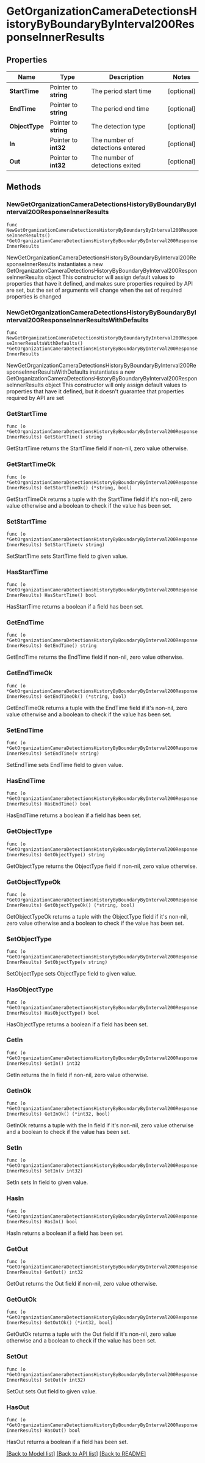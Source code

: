 # GetOrganizationCameraDetectionsHistoryByBoundaryByInterval200ResponseInnerResults

## Properties

Name | Type | Description | Notes
------------ | ------------- | ------------- | -------------
**StartTime** | Pointer to **string** | The period start time | [optional] 
**EndTime** | Pointer to **string** | The period end time | [optional] 
**ObjectType** | Pointer to **string** | The detection type | [optional] 
**In** | Pointer to **int32** | The number of detections entered | [optional] 
**Out** | Pointer to **int32** | The number of detections exited | [optional] 

## Methods

### NewGetOrganizationCameraDetectionsHistoryByBoundaryByInterval200ResponseInnerResults

`func NewGetOrganizationCameraDetectionsHistoryByBoundaryByInterval200ResponseInnerResults() *GetOrganizationCameraDetectionsHistoryByBoundaryByInterval200ResponseInnerResults`

NewGetOrganizationCameraDetectionsHistoryByBoundaryByInterval200ResponseInnerResults instantiates a new GetOrganizationCameraDetectionsHistoryByBoundaryByInterval200ResponseInnerResults object
This constructor will assign default values to properties that have it defined,
and makes sure properties required by API are set, but the set of arguments
will change when the set of required properties is changed

### NewGetOrganizationCameraDetectionsHistoryByBoundaryByInterval200ResponseInnerResultsWithDefaults

`func NewGetOrganizationCameraDetectionsHistoryByBoundaryByInterval200ResponseInnerResultsWithDefaults() *GetOrganizationCameraDetectionsHistoryByBoundaryByInterval200ResponseInnerResults`

NewGetOrganizationCameraDetectionsHistoryByBoundaryByInterval200ResponseInnerResultsWithDefaults instantiates a new GetOrganizationCameraDetectionsHistoryByBoundaryByInterval200ResponseInnerResults object
This constructor will only assign default values to properties that have it defined,
but it doesn't guarantee that properties required by API are set

### GetStartTime

`func (o *GetOrganizationCameraDetectionsHistoryByBoundaryByInterval200ResponseInnerResults) GetStartTime() string`

GetStartTime returns the StartTime field if non-nil, zero value otherwise.

### GetStartTimeOk

`func (o *GetOrganizationCameraDetectionsHistoryByBoundaryByInterval200ResponseInnerResults) GetStartTimeOk() (*string, bool)`

GetStartTimeOk returns a tuple with the StartTime field if it's non-nil, zero value otherwise
and a boolean to check if the value has been set.

### SetStartTime

`func (o *GetOrganizationCameraDetectionsHistoryByBoundaryByInterval200ResponseInnerResults) SetStartTime(v string)`

SetStartTime sets StartTime field to given value.

### HasStartTime

`func (o *GetOrganizationCameraDetectionsHistoryByBoundaryByInterval200ResponseInnerResults) HasStartTime() bool`

HasStartTime returns a boolean if a field has been set.

### GetEndTime

`func (o *GetOrganizationCameraDetectionsHistoryByBoundaryByInterval200ResponseInnerResults) GetEndTime() string`

GetEndTime returns the EndTime field if non-nil, zero value otherwise.

### GetEndTimeOk

`func (o *GetOrganizationCameraDetectionsHistoryByBoundaryByInterval200ResponseInnerResults) GetEndTimeOk() (*string, bool)`

GetEndTimeOk returns a tuple with the EndTime field if it's non-nil, zero value otherwise
and a boolean to check if the value has been set.

### SetEndTime

`func (o *GetOrganizationCameraDetectionsHistoryByBoundaryByInterval200ResponseInnerResults) SetEndTime(v string)`

SetEndTime sets EndTime field to given value.

### HasEndTime

`func (o *GetOrganizationCameraDetectionsHistoryByBoundaryByInterval200ResponseInnerResults) HasEndTime() bool`

HasEndTime returns a boolean if a field has been set.

### GetObjectType

`func (o *GetOrganizationCameraDetectionsHistoryByBoundaryByInterval200ResponseInnerResults) GetObjectType() string`

GetObjectType returns the ObjectType field if non-nil, zero value otherwise.

### GetObjectTypeOk

`func (o *GetOrganizationCameraDetectionsHistoryByBoundaryByInterval200ResponseInnerResults) GetObjectTypeOk() (*string, bool)`

GetObjectTypeOk returns a tuple with the ObjectType field if it's non-nil, zero value otherwise
and a boolean to check if the value has been set.

### SetObjectType

`func (o *GetOrganizationCameraDetectionsHistoryByBoundaryByInterval200ResponseInnerResults) SetObjectType(v string)`

SetObjectType sets ObjectType field to given value.

### HasObjectType

`func (o *GetOrganizationCameraDetectionsHistoryByBoundaryByInterval200ResponseInnerResults) HasObjectType() bool`

HasObjectType returns a boolean if a field has been set.

### GetIn

`func (o *GetOrganizationCameraDetectionsHistoryByBoundaryByInterval200ResponseInnerResults) GetIn() int32`

GetIn returns the In field if non-nil, zero value otherwise.

### GetInOk

`func (o *GetOrganizationCameraDetectionsHistoryByBoundaryByInterval200ResponseInnerResults) GetInOk() (*int32, bool)`

GetInOk returns a tuple with the In field if it's non-nil, zero value otherwise
and a boolean to check if the value has been set.

### SetIn

`func (o *GetOrganizationCameraDetectionsHistoryByBoundaryByInterval200ResponseInnerResults) SetIn(v int32)`

SetIn sets In field to given value.

### HasIn

`func (o *GetOrganizationCameraDetectionsHistoryByBoundaryByInterval200ResponseInnerResults) HasIn() bool`

HasIn returns a boolean if a field has been set.

### GetOut

`func (o *GetOrganizationCameraDetectionsHistoryByBoundaryByInterval200ResponseInnerResults) GetOut() int32`

GetOut returns the Out field if non-nil, zero value otherwise.

### GetOutOk

`func (o *GetOrganizationCameraDetectionsHistoryByBoundaryByInterval200ResponseInnerResults) GetOutOk() (*int32, bool)`

GetOutOk returns a tuple with the Out field if it's non-nil, zero value otherwise
and a boolean to check if the value has been set.

### SetOut

`func (o *GetOrganizationCameraDetectionsHistoryByBoundaryByInterval200ResponseInnerResults) SetOut(v int32)`

SetOut sets Out field to given value.

### HasOut

`func (o *GetOrganizationCameraDetectionsHistoryByBoundaryByInterval200ResponseInnerResults) HasOut() bool`

HasOut returns a boolean if a field has been set.


[[Back to Model list]](../README.md#documentation-for-models) [[Back to API list]](../README.md#documentation-for-api-endpoints) [[Back to README]](../README.md)


